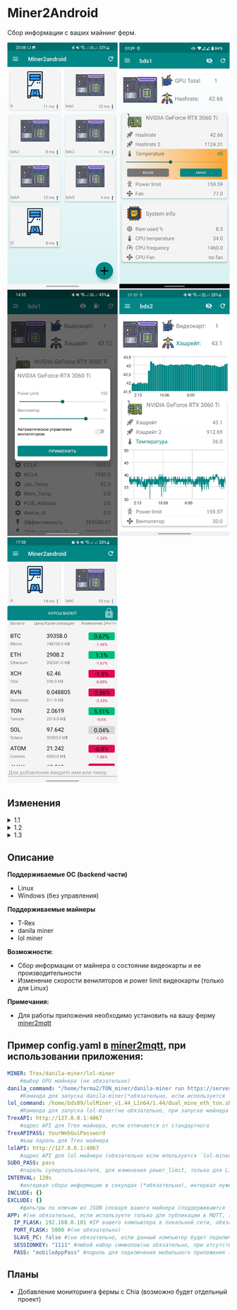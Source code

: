 # Miner2Android

Cбор информации с ваших майнинг ферм.

<img src="screenshots/1.jpg" width="250"> <img src="screenshots/2.png" width="250"> 
<img src="screenshots/3.jpg" width="250"> <img src="screenshots/4.jpg" width="250"> <img src="screenshots/5.jpg" width="250">

## Изменения

<details>
  <summary>1.1</summary>

- Уведомления (каждые 15 минут приложение проверяет наличие уведомлений на вашей ферме)
</details>
<details>
  <summary>1.2</summary>

- Графики изменения величин, с момента начала предыдущих суток (необходимо обновление [miner2mqtt](https://github.com/bds89/miner2mqtt))

<details>
  <summary>1.2.1</summary>

- Добавлена некоторая анимация
</details>
<details>
  <summary>1.2.2</summary>

- Сохранение теперь происходит в базу данных, вместо отдельных файлов. К сожалению вам придется заново добавить все свои компьютеры и их настройки, потому что мне лень было писать адаптер для переноса настроек.
- Исправления
</details>
</details>
<details>
  <summary>1.3</summary>

- Курсы валют, с [CoinMarketCup](https://coinmarketcap.com), в настройках необходимо ввести токен API Token. Бесплатный токен можно получить на [CoinMarketCup](https://coinmarketcap.com/api/)
</details>

## Описание

**Поддерживаемые ОС (backend части)**

- Linux
- Windows (без управления)

**Поддерживаемые майнеры**

- T-Rex
- danila miner
- lol miner

**Возможности:**

- Сбор информации от майнера о состоянии видеокарты и ее производительности
- Изменение скорости вениляторов и power limit видеокарты (только для Linux)

**Примечания:**

- Для работы приложения необходимо установить на вашу ферму [miner2mqtt](https://github.com/bds89/miner2mqtt)
  
## Пример config.yaml в [miner2mqtt](https://github.com/bds89/miner2mqtt), при использовании приложения:
```yaml
MINER: Trex/danila-miner/lol-miner
    #выбор GPU майнера (не обязательно)
danila_command: "/home/ferma2/TON_miner/danila-miner run https://server1.whalestonpool.com your_walet_adress"
    #Команда для запуска danila-miner(*обязательно, если используется `danila-miner`)
lol_command: /home/bds89/lolMiner_v1.44_Lin64/1.44/dual_mine_eth_ton.sh
    #Команда для запуска lol-miner(не обязательно, при запуске майнера скриптом m2m в mqtt будет передаваться дополнитльный параметр `lhrtune`)
TrexAPI: http://127.0.0.1:4067
    #адрес API для Trex майнера, если отличается от стандартного
TrexAPIPASS: YourWebGuiPassword
    #ваш пароль для Trex майнера
lolAPI: http://127.0.0.1:4067
    #адрес API для lol майнера (обязательно если ипользуется `lol-miner`)
SUDO_PASS: pass
    #пароль суперпользователя, для изменения power_limit, только для Linux
INTERVAL: 120s
    #интервал сбора информации в секундах (*обязательно), интервал нужен для вычисления средних покаателей хэшрейта за час.
INCLUDE: {}
EXCLUDE: {}
    #фильтры по ключам из JSON словаря вашего майнера (поддерживаются только ключи первого уровня)
APP: #(не обязательно, если используете только для публикации в MQTT, этот блок можно убрать)
  IP_FLASK: 192.168.0.101 #IP вашего компьютера в локальной сети, обязательно для Windows, для Linux скрипт попытается найти самостоятельно 
  PORT_FLASK: 5000 #(не обязательно)
  SLAVE_PC: false #(не обязательно, если данный компьютер будет подключаться к мобильному приложению чере другой компьютер, укажите `true`)
  SESSIONKEY: "1111" #любой набор символов(не обязательно, при отсутствии будет использоваться литерал из кода)
  PASS: "mobileAppPass" #пароль для подключения мобильного приложения (*не обязательно)
```

## Планы
- Добавление мониторинга фермы с Chia (возможно будет отдельный проект)
